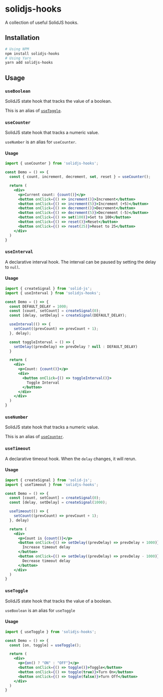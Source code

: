 # solidjs-hooks

A collection of useful SolidJS hooks.

## Installation

```bash
# Using NPM
npm install solidjs-hooks
# Using Yarn
yarn add solidjs-hooks
```

## Usage

### `useBoolean`

SolidJS state hook that tracks the value of a boolean.

This is an alias of [`useToggle`](#usetoggle).



### `useCounter`

SolidJS state hook that tracks a numeric value.

`useNumber` is an alias for `useCounter`.

#### Usage

```jsx
import { useCounter } from 'solidjs-hooks';

const Demo = () => {
  const { count, increment, decrement, set, reset } = useCounter();

  return (
    <div>
      <p>Current count: {count()}</p>
      <button onClick={() => increment()}>Increment</button>
      <button onClick={() => increment(5)}>Increment (+5)</button>
      <button onClick={() => decrement()}>Decrement</button>
      <button onClick={() => decrement(5)}>Decrement (-5)</button>
      <button onClick={() => set(100)}>Set to 100</button>
      <button onClick={() => reset()}>Reset</button>
      <button onClick={() => reset(25)}>Reset to 25</button>
    </div>
  )
}
```



### `useInterval`

A declarative interval hook. The interval can be paused by setting the delay to `null`.

#### Usage

```jsx
import { createSignal } from 'solid-js';
import { useInterval } from 'solidjs-hooks';

const Demo = () => {
  const DEFAULT_DELAY = 1000;
  const [count, setCount] = createSignal(0);
  const [delay, setDelay] = createSignal(DEFAULT_DELAY);

  useInterval(() => {
    setCount((prevCount) => prevCount + 1);
  }, delay);

  const toggleInterval = () => {
    setDelay((prevDelay) => prevDelay ? null : DEFAULT_DELAY)
  }

  return (
    <div>
      <p>Count: {count()}</p>
      <div>
        <button onClick={() => toggleInterval()}>
          Toggle Interval
        </button>
      </div>
    </div>
  )
}
```



### `useNumber`

SolidJS state hook that tracks a numeric value.

This is an alias of [`useCounter`](#usecounter).



### `useTimeout`

A declarative timeout hook. When the `delay` changes, it will rerun.

#### Usage

```jsx
import { createSignal } from 'solid-js';
import { useTimeout } from 'solidjs-hooks';

const Demo = () => {
  const [count, setCount] = createSignal(0);
  const [delay, setDelay] = createSignal(1000);

  useTimeout(() => {
    setCount((prevCount) => prevCount + 1);
  }, delay)

  return (
    <div>
      <p>Count is {count()}</p>
      <button onClick={() => setDelay((prevDelay) => prevDelay + 1000)}>
        Increase timeout delay
      </button>
      <button onClick={() => setDelay((prevDelay) => prevDelay - 1000)}>
        Decrease timeout delay
      </button>
    </div>
  )
}
```



### `useToggle`

SolidJS state hook that tracks the value of a boolean.

`useBoolean` is an alias for `useToggle`

#### Usage

```jsx
import { useToggle } from 'solidjs-hooks';

const Demo = () => {
  const [on, toggle] = useToggle();

  return (
    <div>
      <p>{on() ? "ON" : "OFF"}</p>
      <button onClick={() => toggle()}>Toggle</button>
      <button onClick={() => toggle(true)}>Turn On</button>
      <button onClick={() => toggle(false)}>Turn Off</button>
    </div>
  )
}
```